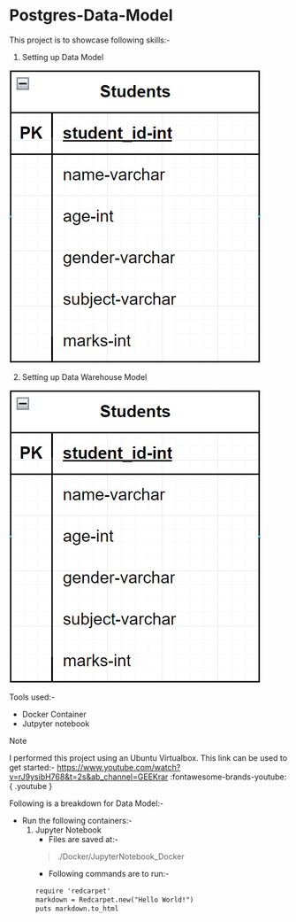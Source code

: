 # Postgres-Data-Model

This project is to showcase following skills:-
1. Setting up Data Model

![Alt text](./Images/Studends_DataModel.jpg "students table")

2. Setting up Data Warehouse Model

![Alt text](./Images/Studends_DataModel.jpg "a title")

Tools used:-
- Docker Container
- Jutpyter notebook

> [!NOTE]
> I performed this project using an Ubuntu Virtualbox.
> This link can be used to get started:-
> https://www.youtube.com/watch?v=rJ9ysibH768&t=2s&ab_channel=GEEKrar
:fontawesome-brands-youtube:{ .youtube }

Following is a breakdown for Data Model:-
- Run the following containers:-
    1. Jupyter Notebook
        * Files are saved at:-
        > ./Docker/JupyterNotebook_Docker
        * Following commands are to run:-
        ```docker
        require 'redcarpet'
        markdown = Redcarpet.new("Hello World!")
        puts markdown.to_html
        ```